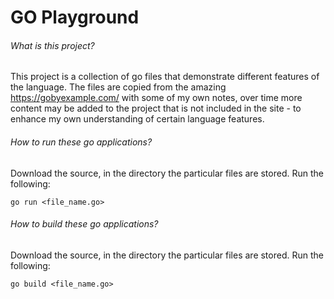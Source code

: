 # GO Playground

###### What is this project?
This project is a collection of go files that demonstrate different
features of the language. The files are copied from the amazing https://gobyexample.com/
with some of my own notes, over time more content may be added to the project
that is not included in the site - to enhance my own understanding of certain
language features.

###### How to run these go applications?
Download the source, in the directory the particular files are stored. 
Run the following:

`go run <file_name.go>`

###### How to build these go applications?
Download the source, in the directory the particular files are stored.
Run the following:

`go build <file_name.go>`

